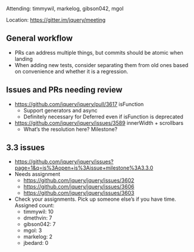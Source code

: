 Attending: timmywil, markelog, gibson042, mgol

Location: https://gitter.im/jquery/meeting

## General workflow
* PRs can address multiple things, but commits should be atomic when landing
* When adding new tests, consider separating them from old ones based on convenience and whether it is a regression.

## Issues and PRs needing review
* https://github.com/jquery/jquery/pull/3617 isFunction
  - Support generators and async
  - Definitely necessary for Deferred even if isFunction is deprecated
* https://github.com/jquery/jquery/issues/3589 innerWidth + scrollbars
  - What’s the resolution here? Milestone?

## 3.3 issues 
* https://github.com/jquery/jquery/issues?page=1&q=is%3Aopen+is%3Aissue+milestone%3A3.3.0 
* Needs assignment
  -  https://github.com/jquery/jquery/issues/3602 
  - https://github.com/jquery/jquery/issues/3606 
  - https://github.com/jquery/jquery/issues/3603 
* Check your assignments. Pick up someone else’s if you have time. Assigned count:
  - timmywil: 10
  - dmethvin: 7
  - gibson042: 7
  - mgol: 3
  - markelog: 2
  - jbedard: 0
